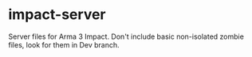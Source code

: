 # impact-server

Server files for Arma 3 Impact.
Don't include basic non-isolated zombie files, look for them in Dev branch.
